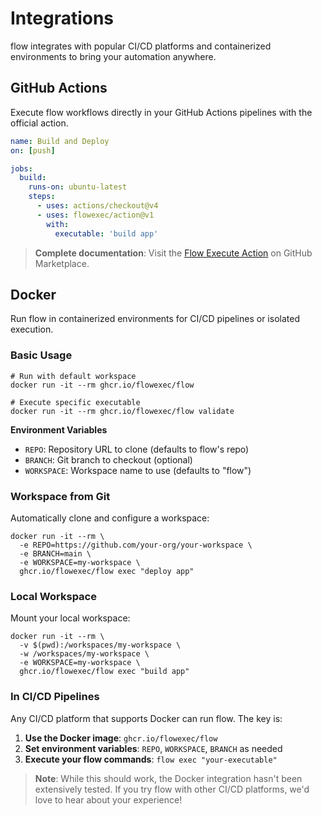 # Integrations

flow integrates with popular CI/CD platforms and containerized environments to bring your automation anywhere.

## GitHub Actions

Execute flow workflows directly in your GitHub Actions pipelines with the official action.

```yaml
name: Build and Deploy
on: [push]

jobs:
  build:
    runs-on: ubuntu-latest
    steps:
      - uses: actions/checkout@v4
      - uses: flowexec/action@v1
        with:
          executable: 'build app'
```

> **Complete documentation**: Visit the [Flow Execute Action](https://github.com/marketplace/actions/flow-execute) on GitHub Marketplace.

## Docker

Run flow in containerized environments for CI/CD pipelines or isolated execution.

### Basic Usage <!-- {docsify-ignore} -->

```shell
# Run with default workspace
docker run -it --rm ghcr.io/flowexec/flow

# Execute specific executable
docker run -it --rm ghcr.io/flowexec/flow validate
```

**Environment Variables**
- `REPO`: Repository URL to clone (defaults to flow's repo)
- `BRANCH`: Git branch to checkout (optional)
- `WORKSPACE`: Workspace name to use (defaults to "flow")


### Workspace from Git <!-- {docsify-ignore} -->

Automatically clone and configure a workspace:

```shell
docker run -it --rm \
  -e REPO=https://github.com/your-org/your-workspace \
  -e BRANCH=main \
  -e WORKSPACE=my-workspace \
  ghcr.io/flowexec/flow exec "deploy app"
```

### Local Workspace <!-- {docsify-ignore} -->

Mount your local workspace:

```shell
docker run -it --rm \
  -v $(pwd):/workspaces/my-workspace \
  -w /workspaces/my-workspace \
  -e WORKSPACE=my-workspace \
  ghcr.io/flowexec/flow exec "build app"
```

### In CI/CD Pipelines <!-- {docsify-ignore} -->

Any CI/CD platform that supports Docker can run flow. The key is:

1. **Use the Docker image**: `ghcr.io/flowexec/flow`
2. **Set environment variables**: `REPO`, `WORKSPACE`, `BRANCH` as needed
3. **Execute your flow commands**: `flow exec "your-executable"`

> **Note**: While this should work, the Docker integration hasn't been extensively tested. If you try flow with other CI/CD platforms, we'd love to hear about your experience!
